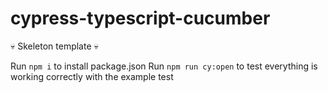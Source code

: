 # cypress-typescript-cucumber
💀 Skeleton template 💀

Run ```npm i``` to install package.json
Run ```npm run cy:open``` to test everything is working correctly with the example test

